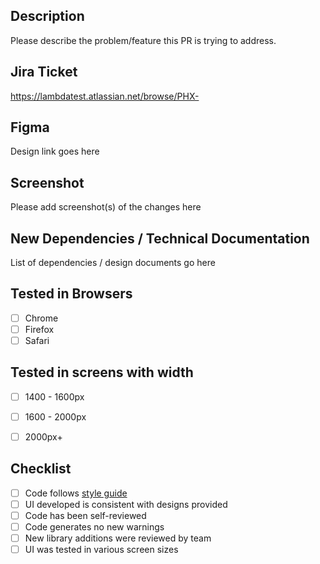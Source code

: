 ## Description

Please describe the problem/feature this PR is trying to address.

## Jira Ticket

https://lambdatest.atlassian.net/browse/PHX-

## Figma

Design link goes here

## Screenshot

Please add screenshot(s) of the changes here

## New Dependencies / Technical Documentation

List of dependencies / design documents go here

## Tested in Browsers

- [ ] Chrome
- [ ] Firefox
- [ ] Safari

## Tested in screens with width
- [ ] 1400 - 1600px
- [ ] 1600 - 2000px
- [ ] 2000px+


## Checklist

- [ ] Code follows [style guide](https://lambdatest.atlassian.net/wiki/spaces/ENG/pages/3108864010/Frontend+Style+Guide)
- [ ] UI developed is consistent with designs provided
- [ ] Code has been self-reviewed
- [ ] Code generates no new warnings
- [ ] New library additions were reviewed by team
- [ ] UI was tested in various screen sizes
